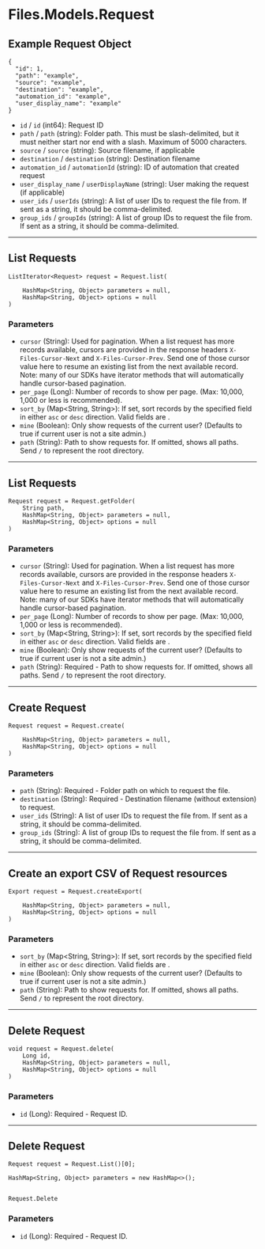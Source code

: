 # Files.Models.Request

## Example Request Object

```
{
  "id": 1,
  "path": "example",
  "source": "example",
  "destination": "example",
  "automation_id": "example",
  "user_display_name": "example"
}
```

* `id` / `id`  (int64): Request ID
* `path` / `path`  (string): Folder path. This must be slash-delimited, but it must neither start nor end with a slash. Maximum of 5000 characters.
* `source` / `source`  (string): Source filename, if applicable
* `destination` / `destination`  (string): Destination filename
* `automation_id` / `automationId`  (string): ID of automation that created request
* `user_display_name` / `userDisplayName`  (string): User making the request (if applicable)
* `user_ids` / `userIds`  (string): A list of user IDs to request the file from. If sent as a string, it should be comma-delimited.
* `group_ids` / `groupIds`  (string): A list of group IDs to request the file from. If sent as a string, it should be comma-delimited.


---

## List Requests

```
ListIterator<Request> request = Request.list(
    
    HashMap<String, Object> parameters = null,
    HashMap<String, Object> options = null
)
```

### Parameters

* `cursor` (String): Used for pagination.  When a list request has more records available, cursors are provided in the response headers `X-Files-Cursor-Next` and `X-Files-Cursor-Prev`.  Send one of those cursor value here to resume an existing list from the next available record.  Note: many of our SDKs have iterator methods that will automatically handle cursor-based pagination.
* `per_page` (Long): Number of records to show per page.  (Max: 10,000, 1,000 or less is recommended).
* `sort_by` (Map<String, String>): If set, sort records by the specified field in either `asc` or `desc` direction. Valid fields are .
* `mine` (Boolean): Only show requests of the current user?  (Defaults to true if current user is not a site admin.)
* `path` (String): Path to show requests for.  If omitted, shows all paths. Send `/` to represent the root directory.


---

## List Requests

```
Request request = Request.getFolder(
    String path, 
    HashMap<String, Object> parameters = null,
    HashMap<String, Object> options = null
)
```

### Parameters

* `cursor` (String): Used for pagination.  When a list request has more records available, cursors are provided in the response headers `X-Files-Cursor-Next` and `X-Files-Cursor-Prev`.  Send one of those cursor value here to resume an existing list from the next available record.  Note: many of our SDKs have iterator methods that will automatically handle cursor-based pagination.
* `per_page` (Long): Number of records to show per page.  (Max: 10,000, 1,000 or less is recommended).
* `sort_by` (Map<String, String>): If set, sort records by the specified field in either `asc` or `desc` direction. Valid fields are .
* `mine` (Boolean): Only show requests of the current user?  (Defaults to true if current user is not a site admin.)
* `path` (String): Required - Path to show requests for.  If omitted, shows all paths. Send `/` to represent the root directory.


---

## Create Request

```
Request request = Request.create(
    
    HashMap<String, Object> parameters = null,
    HashMap<String, Object> options = null
)
```

### Parameters

* `path` (String): Required - Folder path on which to request the file.
* `destination` (String): Required - Destination filename (without extension) to request.
* `user_ids` (String): A list of user IDs to request the file from. If sent as a string, it should be comma-delimited.
* `group_ids` (String): A list of group IDs to request the file from. If sent as a string, it should be comma-delimited.


---

## Create an export CSV of Request resources

```
Export request = Request.createExport(
    
    HashMap<String, Object> parameters = null,
    HashMap<String, Object> options = null
)
```

### Parameters

* `sort_by` (Map<String, String>): If set, sort records by the specified field in either `asc` or `desc` direction. Valid fields are .
* `mine` (Boolean): Only show requests of the current user?  (Defaults to true if current user is not a site admin.)
* `path` (String): Path to show requests for.  If omitted, shows all paths. Send `/` to represent the root directory.


---

## Delete Request

```
void request = Request.delete(
    Long id, 
    HashMap<String, Object> parameters = null,
    HashMap<String, Object> options = null
)
```

### Parameters

* `id` (Long): Required - Request ID.


---

## Delete Request

```
Request request = Request.List()[0];

HashMap<String, Object> parameters = new HashMap<>();


Request.Delete
```

### Parameters

* `id` (Long): Required - Request ID.
